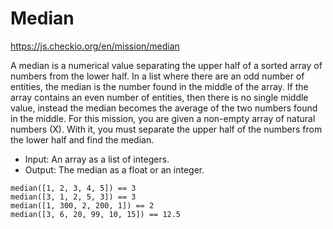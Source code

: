 # Median

https://js.checkio.org/en/mission/median

A median is a numerical value separating the upper half of a sorted array of numbers from the lower half. In a list where there are an odd number of entities, the median is the number found in the middle of the array. If the array contains an even number of entities, then there is no single middle value, instead the median becomes the average of the two numbers found in the middle. For this mission, you are given a non-empty array of natural numbers (X). With it, you must separate the upper half of the numbers from the lower half and find the median.

- Input: An array as a list of integers.
- Output: The median as a float or an integer.

```
median([1, 2, 3, 4, 5]) == 3
median([3, 1, 2, 5, 3]) == 3
median([1, 300, 2, 200, 1]) == 2
median([3, 6, 20, 99, 10, 15]) == 12.5
```
